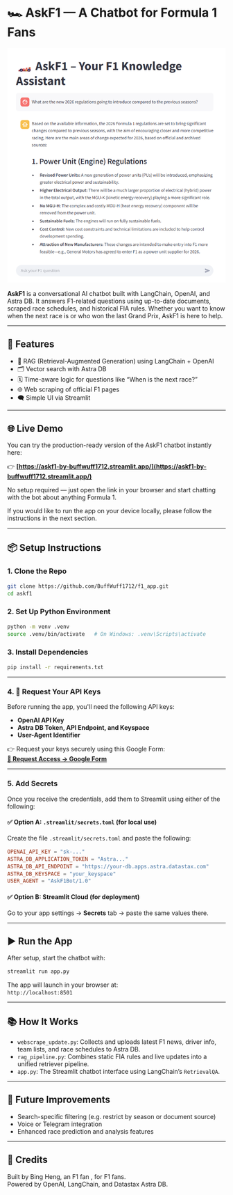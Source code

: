 # 🏎️ AskF1 — A Chatbot for Formula 1 Fans

![Alt Text](images/AskF1_README_Main_Photo.png)

**AskF1** is a conversational AI chatbot built with LangChain, OpenAI, and Astra DB. It answers F1-related questions using up-to-date documents, scraped race schedules, and historical FIA rules. Whether you want to know when the next race is or who won the last Grand Prix, AskF1 is here to help.

---

## 🚀 Features

- 🧠 RAG (Retrieval-Augmented Generation) using LangChain + OpenAI
- 🗂️ Vector search with Astra DB
- 🗓️ Time-aware logic for questions like “When is the next race?”
- 🌐 Web scraping of official F1 pages
- 🗨️ Simple UI via Streamlit

---

## 🌐 Live Demo

You can try the production-ready version of the AskF1 chatbot instantly here:

👉 **[https://askf1-by-buffwuff1712.streamlit.app/](https://askf1-by-buffwuff1712.streamlit.app/)**

No setup required — just open the link in your browser and start chatting with the bot about anything Formula 1.

If you would like to run the app on your device locally, please follow the instructions in the next section.


---

## 📦 Setup Instructions

### 1. Clone the Repo

```bash
git clone https://github.com/BuffWuff1712/f1_app.git
cd askf1
```

### 2. Set Up Python Environment

```bash
python -m venv .venv
source .venv/bin/activate   # On Windows: .venv\Scripts\activate
```

### 3. Install Dependencies

```bash
pip install -r requirements.txt
```

---

### 4. 🔐 Request Your API Keys

Before running the app, you'll need the following API keys:

- **OpenAI API Key**
- **Astra DB Token, API Endpoint, and Keyspace**
- **User-Agent Identifier**

👉 Request your keys securely using this Google Form:  
**[📄 Request Access → Google Form](https://your-google-form-link.com)**

---

### 5. Add Secrets

Once you receive the credentials, add them to Streamlit using either of the following:

#### ✅ Option A: `.streamlit/secrets.toml` (for local use)

Create the file `.streamlit/secrets.toml` and paste the following:

```toml
OPENAI_API_KEY = "sk-..."
ASTRA_DB_APPLICATION_TOKEN = "Astra..."
ASTRA_DB_API_ENDPOINT = "https://your-db.apps.astra.datastax.com"
ASTRA_DB_KEYSPACE = "your_keyspace"
USER_AGENT = "AskF1Bot/1.0"
```

#### ✅ Option B: Streamlit Cloud (for deployment)

Go to your app settings → **Secrets** tab → paste the same values there.

---

## ▶️ Run the App

After setup, start the chatbot with:

```bash
streamlit run app.py
```

The app will launch in your browser at:  
`http://localhost:8501`

---

## 📚 How It Works

- `webscrape_update.py`: Collects and uploads latest F1 news, driver info, team lists, and race schedules to Astra DB.
- `rag_pipeline.py`: Combines static FIA rules and live updates into a unified retriever pipeline.
- `app.py`: The Streamlit chatbot interface using LangChain’s `RetrievalQA`.

---

## 📌 Future Improvements

- Search-specific filtering (e.g. restrict by season or document source)
- Voice or Telegram integration
- Enhanced race prediction and analysis features

---

## 🤝 Credits

Built by Bing Heng, an F1 fan , for F1 fans.  
Powered by OpenAI, LangChain, and Datastax Astra DB.